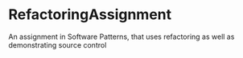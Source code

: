 # RefactoringAssignment
An assignment in Software Patterns, that uses refactoring as well as demonstrating source control 

